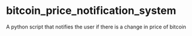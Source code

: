 # bitcoin_price_notification_system
A python script that notifies the user if there is a change in price of bitcoin
